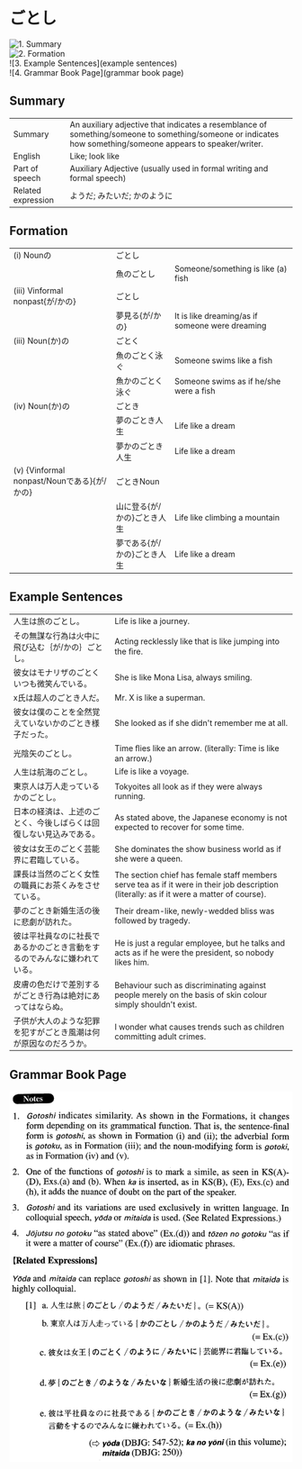 # ごとし

![1. Summary](summary)<br>
![2. Formation](formation)<br>
![3. Example Sentences](example sentences)<br>
![4. Grammar Book Page](grammar book page)<br>


## Summary

<table><tr>   <td>Summary</td>   <td>An auxiliary adjective that indicates a resemblance of something/someone to something/someone or indicates how something/someone appears to speaker/writer.</td></tr><tr>   <td>English</td>   <td>Like; look like</td></tr><tr>   <td>Part of speech</td>   <td>Auxiliary Adjective (usually used in formal writing and formal speech)</td></tr><tr>   <td>Related expression</td>   <td>ようだ; みたいだ; かのように</td></tr></table>

## Formation

<table class="table"><tbody><tr class="tr head"><td class="td"><span class="numbers">(i)</span> <span class="bold">Nounの</span></td><td class="td"><span class="concept">ごとし</span></td><td class="td"></td></tr><tr class="tr"><td class="td"></td><td class="td"><span>魚の</span><span class="concept">ごとし</span></td><td class="td"><span>Someone/something is like (a) fish</span></td></tr><tr class="tr head"><td class="td"><span class="numbers">(iii)</span> <span class="bold">Vinformal nonpast{が/かの}</span></td><td class="td"><span class="concept">ごとし</span></td><td class="td"></td></tr><tr class="tr"><td class="td"></td><td class="td"><span>夢見る{が/かの}</span><span class="concept"></span></td><td class="td"><span>It is like dreaming/as if someone were dreaming</span></td></tr><tr class="tr head"><td class="td"><span class="numbers">(iii)</span> <span class="bold">Noun(か)の</span></td><td class="td"><span class="concept">ごとく</span></td><td class="td"></td></tr><tr class="tr"><td class="td"></td><td class="td"><span>魚の</span><span class="concept">ごとく</span><span>泳ぐ</span></td><td class="td"><span>Someone swims like a fish</span></td></tr><tr class="tr"><td class="td"></td><td class="td"><span>魚かの</span><span class="concept">ごとく</span><span>泳ぐ</span></td><td class="td"><span>Someone swims as if he/she were a fish</span></td></tr><tr class="tr head"><td class="td"><span class="numbers">(iv)</span> <span class="bold">Noun(か)の</span></td><td class="td"><span class="concept">ごとき</span></td><td class="td"></td></tr><tr class="tr"><td class="td"></td><td class="td"><span>夢の</span><span class="concept">ごとき</span><span>人生</span></td><td class="td"><span>Life like a dream</span></td></tr><tr class="tr"><td class="td"></td><td class="td"><span>夢かの</span><span class="concept">ごとき</span><span>人生</span></td><td class="td"><span>Life like a dream</span></td></tr><tr class="tr head"><td class="td"><span class="numbers">(v)</span> <span class="bold">{Vinformal nonpast/Nounである}{が/かの}</span></td><td class="td"><span class="concept">ごとき</span><span>Noun</span></td><td class="td"></td></tr><tr class="tr"><td class="td"></td><td class="td"><span>山に登る{が/かの}</span><span class="concept">ごとき</span><span>人生</span></td><td class="td"><span>Life like climbing a mountain</span></td></tr><tr class="tr"><td class="td"></td><td class="td"><span>夢である{が/かの}</span><span class="concept">ごとき</span><span>人生</span></td><td class="td"><span>Life like a dream</span></td></tr></tbody></table>

## Example Sentences

<table><tr>   <td>人生は旅のごとし。</td>   <td>Life is like a journey.</td></tr><tr>   <td>その無謀な行為は火中に飛び込む｛が/かの｝ごとし。</td>   <td>Acting recklessly like that is like jumping into the ﬁre.</td></tr><tr>   <td>彼女はモナリザのごとくいつも微笑んでいる。</td>   <td>She is like Mona Lisa, always smiling.</td></tr><tr>   <td>x氏は超人のごとき人だ。</td>   <td>Mr. X is like a superman.</td></tr><tr>   <td>彼女は僕のことを全然覚えていないかのごとき様子だった。</td>   <td>She looked as if she didn't remember me at all.</td></tr><tr>   <td>光陰矢のごとし。</td>   <td>Time ﬂies like an arrow. (literally: Time is like an arrow.)</td></tr><tr>   <td>人生は航海のごとし。</td>   <td>Life is like a voyage.</td></tr><tr>   <td>東京人は万人走っているかのごとし。</td>   <td>Tokyoites all look as if they were always running.</td></tr><tr>   <td>日本の経済は、上述のごとく、今後しばらくは回復しない見込みである。</td>   <td>As stated above, the Japanese economy is not expected to recover for some time.</td></tr><tr>   <td>彼女は女王のごとく芸能界に君臨している。</td>   <td>She dominates the show business world as if she were a queen.</td></tr><tr>   <td>課長は当然のごとく女性の職員にお茶くみをさせている。</td>   <td>The section chief has female staff members serve tea as if it were in their job description (literally: as if it were a matter of course).</td></tr><tr>   <td>夢のごとき新婚生活の後に悲劇が訪れた。</td>   <td>Their dream-like, newly-wedded bliss was followed by tragedy.</td></tr><tr>   <td>彼は平社員なのに社長であるかのごとき言動をするのでみんなに嫌われている。</td>   <td>He is just a regular employee, but he talks and acts as if he were the president, so nobody likes him.</td></tr><tr>   <td>皮膚の色だけで差別するがごとき行為は絶対にあってはならぬ。</td>   <td>Behaviour such as discriminating against people merely on the basis of skin colour simply shouldn't exist.</td></tr><tr>   <td>子供が大人のような犯罪を犯すがごとき風潮は何が原因なのだろうか。</td>   <td>I wonder what causes trends such as children committing adult crimes.</td></tr></table>

## Grammar Book Page

![](../img/Advancedごとし.png)

